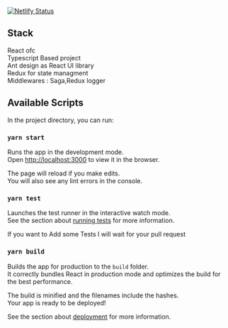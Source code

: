 [![Netlify Status](https://api.netlify.com/api/v1/badges/9c4f4320-6e5d-480f-b2cf-3a616bc87e2c/deploy-status)](https://app.netlify.com/sites/hopeapp/deploys)

## Stack

React ofc<br />
Typescript Based project <br />
Ant design as React UI library<br />
Redux for state managment<br />
Middlewares : Saga,Redux logger<br />

## Available Scripts

In the project directory, you can run:

### `yarn start`

Runs the app in the development mode.<br />
Open [http://localhost:3000](http://localhost:3000) to view it in the browser.

The page will reload if you make edits.<br />
You will also see any lint errors in the console.

### `yarn test`

Launches the test runner in the interactive watch mode.<br />
See the section about [running tests](https://facebook.github.io/create-react-app/docs/running-tests) for more information.

If you want to Add some Tests I will wait for your pull request

### `yarn build`

Builds the app for production to the `build` folder.<br />
It correctly bundles React in production mode and optimizes the build for the best performance.

The build is minified and the filenames include the hashes.<br />
Your app is ready to be deployed!

See the section about [deployment](https://facebook.github.io/create-react-app/docs/deployment) for more information.
